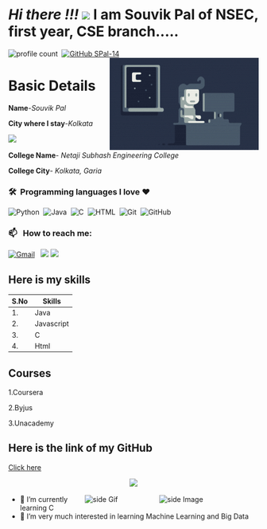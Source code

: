 # *Hi there !!!*  <img src="https://github.com/sciencepal/sciencepal/blob/master/assets/Hi.gif" width="29px "> **I am Souvik Pal of NSEC, first year, CSE branch.....** 
![profile count](https://komarev.com/ghpvc/?username=SPal-14&color=blue)&nbsp;
[![GitHub SPal-14](https://img.shields.io/github/followers/SPal-14?label=follow&style=social)](https://github.com/SPal-14)&nbsp;
<img alt="Night Coding" src="https://raw.githubusercontent.com/AVS1508/AVS1508/master/assets/Night-Coding.gif" align="right"/>

# Basic Details
**Name**-*Souvik Pal*

**City where I stay**-*Kolkata*

<img src="https://img.icons8.com/bubbles/100/000000/kolkata.png"/>


**College Name**- *Netaji Subhash Engineering College*

**College City**- *Kolkata, Garia*

### 🛠 &nbsp;Programming languages I love ❤️

![Python](https://img.shields.io/badge/-Python-05122A?style=flat&logo=python)&nbsp;
![Java](https://img.shields.io/badge/-Java-05122A?style=flat&logo=Java&logoColor=FFA518)&nbsp;
![C](https://img.shields.io/badge/-C-05122A?style=flat&logo=C&logoColor=A8B9CC)&nbsp;
![HTML](https://img.shields.io/badge/-HTML-05122A?style=flat&logo=HTML5)&nbsp;
![Git](https://img.shields.io/badge/-Git-05122A?style=flat&logo=git)&nbsp;
![GitHub](https://img.shields.io/badge/-GitHub-05122A?style=flat&logo=github)&nbsp;


### 📫 &nbsp; How to reach me:
<a href="mailto:kolkatasouvik1@gmail.com"><img alt="Gmail" src="https://img.shields.io/badge/Gmail-D14836?style=flat&logo=gmail&logoColor=white" /></a> &nbsp;
<a href="https://facebook.com/souvik.pal.75098364"><img src="https://img.shields.io/badge/-@SPal-14?style=flat&logo=Facebook&logoColor=white"/></a>
[![](https://img.shields.io/badge/-@Souvik-%23181717?style=flat-square&logo=github)](https://github.com/SPal-14)

## Here is my skills
|S.No| Skills|
|---|---|
|1.| Java|
|2.| Javascript|
|3.| C|
|4.| Html|

## Courses

1.Coursera

2.Byjus

3.Unacademy

## Here is the link of my GitHub
[Click here](https://github.com/SPal-14)



<p align="center">
<a href="https://github.com/SPal-14">
  <img height="180em" src="https://github-readme-stats-eight-theta.vercel.app/api?username=SPal-14&show_icons=true&theme=algolia"/> 
  </a>
</p>

<img src="https://github.com/sciencepal/sciencepal/blob/master/assets/life_balance.gif" alt="side Image" align="right" width="200" height="auto" />
<a href="https://ko-fi.com/sciencepal"> <img src="https://media3.giphy.com/media/ZEB6yFbLnhyQf7g3hn/giphy.gif" alt="side Gif" align="right" width="150" height="auto"/> </a>
  
  - 🔭 I’m currently learning C
  - 🌱 I’m very much interested in  learning Machine Learning and Big Data

